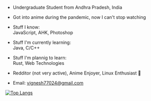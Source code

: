<!--
**Vignesh-Vin/vignesh-vin** is a ✨ _special_ ✨ repository because its `README.md` (this file) appears on your GitHub profile.

Here are some ideas to get you started:

- 🔭 I’m currently working on ...
- 🌱 I’m currently learning ...
- 👯 I’m looking to collaborate on ...
- 🤔 I’m looking for help with ...
- 💬 Ask me about ...
- 📫 How to reach me: ...
- 😄 Pronouns: ...
- ⚡ Fun fact: ...
-->

 - Undergraduate Student from Andhra Pradesh, India
 - Got into anime during the pandemic, now I can't stop watching
 - Stuff I know:  
		JavaScript, AHK, Photoshop
 - Stuff I'm currently learning:  
		Java, C/C++
 - Stuff I'm plannig to learn:  
 		Rust, Web Technologies
 - Redditor (not very active), Anime Enjoyer, Linux Enthusiast 🐧

 - Email: vignesh77024@gmail.com  

[![Top Langs](https://github-readme-stats.vercel.app/api/top-langs/?username=vignesh-seven&layout=compact)](https://github.com/anuraghazra/github-readme-stats)
